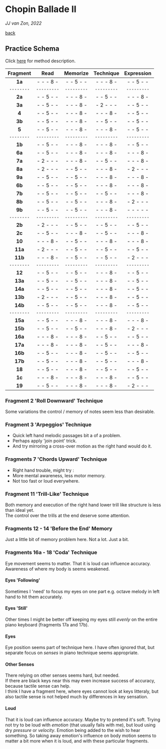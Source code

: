 Chopin Ballade Ⅱ
================

*JJ van Zon, 2022*

[back](./)

Practice Schema
---------------

Click [here](https://jjvanzon.github.io/Piano-Playing-Docs/methods/practice-schema.html) for method description.

| Fragment |   Read    | Memorize  | Technique |Expression |
|:--------:|:---------:|:---------:|:---------:|:---------:|
| __1a__   | - - - 8 - | - - 5 - - | - - - 8 - | - - 5 - - |
|`--------`|`---------`|`---------`|`---------`|`---------`|
| __2a__   | - - 5 - - | - - - 8 - | - - 5 - - | - - - 8 - |
| __3a__   | - - 5 - - | - - - 8 - | - 2 - - - | - - 5 - - |
| __4__    | - - 5 - - | - - - 8 - | - - - 8 - | - - 5 - - |
| __3b__   | - - 5 - - | - - - 8 - | - - 5 - - | - - 5 - - |
| __5__    | - - 5 - - | - - - 8 - | - - - 8 - | - - 5 - - |
|`--------`|`---------`|`---------`|`---------`|`---------`|
| __1b__   | - - 5 - - | - - - 8 - | - - - 8 - | - - 5 - - |
| __6a__   | - - 5 - - | - - - 8 - | - - - 8 - | - - - 8 - |
| __7a__   | - 2 - - - | - - - 8 - | - - 5 - - | - - - 8 - |
| __8a__   | - 2 - - - | - - 5 - - | - - - 8 - | - 2 - - - |
| __9a__   | - - 5 - - | - - 5 - - | - - - 8 - | - - - 8 - |
| __6b__   | - - 5 - - | - - 5 - - | - - - 8 - | - - - 8 - |
| __7b__   | - - 5 - - | - - 5 - - | - - 5 - - | - - - 8 - |
| __8b__   | - - 5 - - | - - 5 - - | - - - 8 - | - 2 - - - |
| __9b__   | - - 5 - - | - - 5 - - | - - - 8 - | - - - - - |
|`--------`|`---------`|`---------`|`---------`|`---------`|
| __2b__   | - 2 - - - | - - 5 - - | - - 5 - - | - - 5 - - |
| __2c__   | - - 5 - - | - - - 8 - | - - 5 - - | - - - 8 - |
| __10__   | - - - 8 - | - - 5 - - | - - - 8 - | - - - 8 - |
| __11a__  | - 2 - - - | - - 5 - - | - - 5 - - | - - 5 - - |
| __11b__  | - - - 8 - | - - 5 - - | - - 5 - - | - 2 - - - |
|`--------`|`---------`|`---------`|`---------`|`---------`|
| __12__   | - - 5 - - | - - 5 - - | - - - 8 - | - - 5 - - |
| __13a__  | - - 5 - - | - - 5 - - | - - - 8 - | - - 5 - - |
| __14a__  | - - 5 - - | - - 5 - - | - - - 8 - | - - 5 - - |
| __13b__  | - 2 - - - | - - 5 - - | - - - 8 - | - - 5 - - |
| __14b__  | - - 5 - - | - - 5 - - | - - - 8 - | - - 5 - - |
|`--------`|`---------`|`---------`|`---------`|`---------`|
| __15a__  | - - 5 - - | - - - 8 - | - - - 8 - | - - - 8 - |
| __15b__  | - - 5 - - | - - 5 - - | - - - 8 - | - 2 - - - |
| __16a__  | - - - 8 - | - - - 8 - | - - 5 - - | - - 5 - - |
| __17a__  | - - - 8 - | - - - 8 - | - - 5 - - | - - - 8 - |
| __16b__  | - - 5 - - | - - - 8 - | - - 5 - - | - - 5 - - |
| __17b__  | - - 5 - - | - - - 8 - | - - 5 - - | - - - 8 - |
| __18__   | - - 5 - - | - - - 8 - | - - 5 - - | - - 5 - - |
| __1c__   | - - - 8 - | - - - 8 - | - - - 8 - | - - 5 - - |
| __19__   | - - 5 - - | - - - 8 - | - - - 8 - | - 2 - - - |

### Fragment 2 'Roll Downward' Technique

Some variations the control / memory of notes seem less than desirable.

### Fragment 3 'Arpeggios' Technique

- Quick left hand melodic passages bit a of a problem.  
- Perhaps apply 'join point' trick.  
- And try mirroring a cross-over motion as the right hand would do it.

### Fragments 7 'Chords Upward' Technique

- Right hand trouble, might try :
- More mental awareness, less motor memory.
- Not too fast or loud everywhere.

### Fragment 11 'Trill-Like' Technique

Both memory and execution of the right hand lower trill like structure is less than ideal yet.  
The control over the trills at the end deserve some attention.

### Fragments 12 - 14 'Before the End' Memory

Just a little bit of memory problem here. Not a lot. Just a bit.

### Fragments 16a - 18 'Coda' Technique

Eye movement seems to matter. That it is loud can influence accuracy.
Awareness of where my body is seems weakened.  

#### Eyes 'Following'

Sometimes I 'need' to focus my eyes on one part e.g. octave melody in left hand to hit them accurately.

#### Eyes 'Still'

Other times I might be better off keeping my eyes still *evenly* on the entire piano keyboard (fragments 17a and 17b).

#### Eyes

Eye position seems part of technique here. I have often ignored that, but separate focus on *senses* in piano technique seems appropriate.

#### Other Senses

There relying on other senses seems hard, but needed.  
If there are black keys near this may even increase success of accuracy, because tactile sense can help.  
I think I have a fragment here, where eyes cannot look at keys litteraly, but also tactile sense is not helped much by differences in key sensation.

#### Loud

That it is loud can influence accuracy. Maybe try to pretend it's soft. Trying not try to be loud with *emotion* (that usually fails with me), but loud using dry *pressure* or *velocity*. Emotion being added to the wish to hear something. So taking away emotion's influence on body motion seems to matter a bit more when it is loud, and with these particular fragments.
